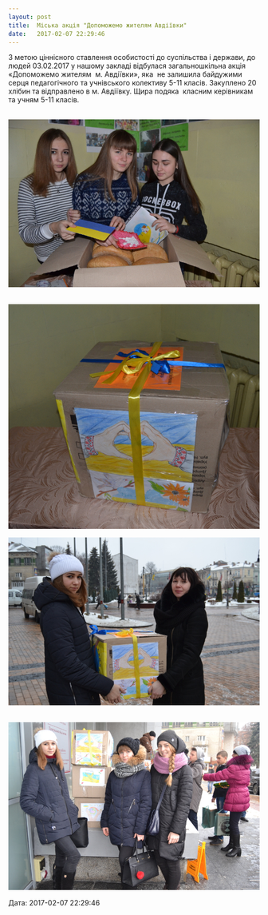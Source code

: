 ```yaml
---
layout: post
title:  Міська акція "Допоможемо жителям Авдіївки"
date:   2017-02-07 22:29:46
---
```

З метою ціннісного ставлення особистості до суспільства і держави, до людей 03.02.2017 у нашому закладі відбулася загальношкільна акція «Допоможемо жителям  м. Авдіївки», яка  не залишила байдужими серця педагогічного та учнівського колективу 5-11 класів. Закуплено 20 хлібин та відправлено в м. Авдіївку. Щира подяка  класним керівникам та учням 5-11 класів.

 ![](/assets/tiger-1486499305.jpg)

 ![](/assets/tiger-1486499326.jpg)

![](/assets/tiger-1486499347.jpg)

 ![](/assets/tiger-1486499369.jpg)

  
Дата: 2017-02-07 22:29:46